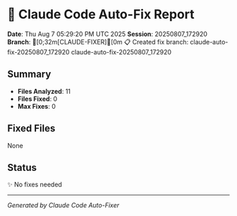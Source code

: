 # 🤖 Claude Code Auto-Fix Report

**Date**: Thu Aug  7 05:29:20 PM UTC 2025
**Session**: 20250807_172920
**Branch**: [0;32m[CLAUDE-FIXER][0m 📋 Created fix branch: claude-auto-fix-20250807_172920
claude-auto-fix-20250807_172920

## Summary
- **Files Analyzed**: 11
- **Files Fixed**: 0
- **Max Fixes**: 0

## Fixed Files
None

## Status
✨ No fixes needed

---
*Generated by Claude Code Auto-Fixer*
